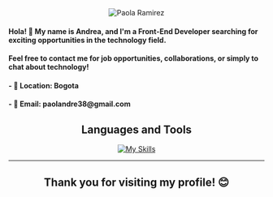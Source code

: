  <div align="center">
  <img src="https://github.com/paolandre/paolandre/assets/129551206/e18347ed-6553-42be-9f43-31529726d11e" alt="Paola Ramirez" style="max-width: 100%;">
</div>

<div>
    <h4>Hola! 👋 My name is Andrea, and I'm a Front-End Developer searching for exciting opportunities in the technology field.</h4>
    <h4>Feel free to contact me for job opportunities, collaborations, or simply to chat about technology!</h4>
    <h4>- 📍 Location: Bogota</h4>
    <h4>- 📧 Email: paolandre38@gmail.com</h4>
</div>

  <h2 align="center">Languages and Tools</h2>
  <div align="center">
    <a align="center" href="https://skillicons.dev/icons?i=javascript,html,css,discord,figma,firebase,git,github,nodejs,photoshop,replit,vercel,vscode,wordpress&theme=light" target="_blank">
      <img align="center" src="https://skillicons.dev/icons?i=javascript,html,css,discord,figma,firebase,git,github,nodejs,photoshop,replit,vercel,vscode,wordpress&theme=light" alt="My Skills">
    </a>
  </div>
  <hr>
  <h2 align="center">Thank you for visiting my profile! 😊</h2>
</body>
